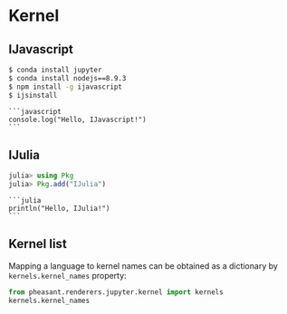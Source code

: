 # Kernel

## IJavascript

~~~bash terminal
$ conda install jupyter
$ conda install nodejs==8.9.3
$ npm install -g ijavascript
$ ijsinstall
~~~

~~~
```javascript
console.log("Hello, IJavascript!")
```
~~~

## IJulia

~~~julia
julia> using Pkg
julia> Pkg.add("IJulia")
~~~

~~~
```julia
println("Hello, IJulia!")
```
~~~


## Kernel list

Mapping a language to kernel names can be obtained as a dictionary by `kernels.kernel_names` property:

```python
from pheasant.renderers.jupyter.kernel import kernels
kernels.kernel_names
```
